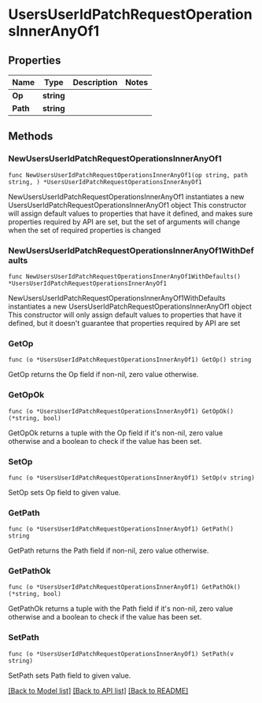 # UsersUserIdPatchRequestOperationsInnerAnyOf1

## Properties

Name | Type | Description | Notes
------------ | ------------- | ------------- | -------------
**Op** | **string** |  | 
**Path** | **string** |  | 

## Methods

### NewUsersUserIdPatchRequestOperationsInnerAnyOf1

`func NewUsersUserIdPatchRequestOperationsInnerAnyOf1(op string, path string, ) *UsersUserIdPatchRequestOperationsInnerAnyOf1`

NewUsersUserIdPatchRequestOperationsInnerAnyOf1 instantiates a new UsersUserIdPatchRequestOperationsInnerAnyOf1 object
This constructor will assign default values to properties that have it defined,
and makes sure properties required by API are set, but the set of arguments
will change when the set of required properties is changed

### NewUsersUserIdPatchRequestOperationsInnerAnyOf1WithDefaults

`func NewUsersUserIdPatchRequestOperationsInnerAnyOf1WithDefaults() *UsersUserIdPatchRequestOperationsInnerAnyOf1`

NewUsersUserIdPatchRequestOperationsInnerAnyOf1WithDefaults instantiates a new UsersUserIdPatchRequestOperationsInnerAnyOf1 object
This constructor will only assign default values to properties that have it defined,
but it doesn't guarantee that properties required by API are set

### GetOp

`func (o *UsersUserIdPatchRequestOperationsInnerAnyOf1) GetOp() string`

GetOp returns the Op field if non-nil, zero value otherwise.

### GetOpOk

`func (o *UsersUserIdPatchRequestOperationsInnerAnyOf1) GetOpOk() (*string, bool)`

GetOpOk returns a tuple with the Op field if it's non-nil, zero value otherwise
and a boolean to check if the value has been set.

### SetOp

`func (o *UsersUserIdPatchRequestOperationsInnerAnyOf1) SetOp(v string)`

SetOp sets Op field to given value.


### GetPath

`func (o *UsersUserIdPatchRequestOperationsInnerAnyOf1) GetPath() string`

GetPath returns the Path field if non-nil, zero value otherwise.

### GetPathOk

`func (o *UsersUserIdPatchRequestOperationsInnerAnyOf1) GetPathOk() (*string, bool)`

GetPathOk returns a tuple with the Path field if it's non-nil, zero value otherwise
and a boolean to check if the value has been set.

### SetPath

`func (o *UsersUserIdPatchRequestOperationsInnerAnyOf1) SetPath(v string)`

SetPath sets Path field to given value.



[[Back to Model list]](../README.md#documentation-for-models) [[Back to API list]](../README.md#documentation-for-api-endpoints) [[Back to README]](../README.md)


